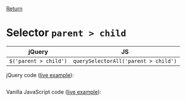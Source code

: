 <!-- markdownlint-disable MD041-->
[Return](../)

# Selector `parent > child`

| jQuery | JS |
|:--:|:--:|
| `$('parent > child')` | `querySelectorAll('parent > child')` |

jQuery code ([live example](child-jq.html)):

```js:src/child-jq.js
```

Vanilla JavaScript code ([live example](child-va.html)):

```js:src/child-va.js
```
